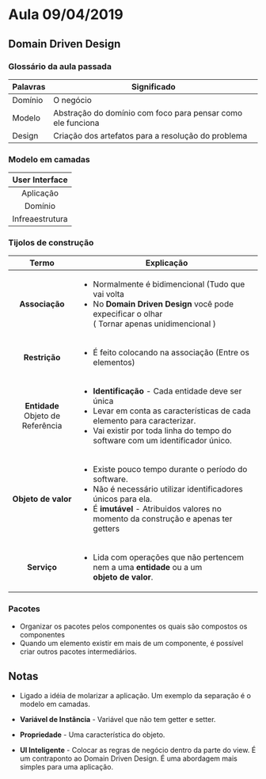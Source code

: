 # Aula 09/04/2019

## Domain Driven Design

### Glossário da aula passada
Palavras | Significado
---------|------------
Domínio | O negócio 
Modelo | Abstração do domínio com foco para pensar como ele funciona
Design | Criação dos artefatos para a resolução do problema

### Modelo em camadas

 User Interface|
:------------------------------------:|
Aplicação | 
Domínio | 
Infreaestrutura |

### Tijolos de construção 

Termo | Explicação
:------:|--------
**Associação** | <ul> <li> Normalmente é bidimencional (Tudo que vai volta</li><li> No **Domain Driven Design** você pode expecificar o olhar <br>( Tornar apenas unidimencional )</li></ul>
**Restrição** | <ul> <li> É feito colocando na associação (Entre os elementos)</li></ul>
**Entidade** <br> Objeto de Referência | <ul><li> **Identificação** - Cada entidade deve ser única</li><li>Levar em conta as características de cada elemento para caracterizar.</li><li>Vai existir por toda linha do tempo do software com um identificador único.</li></ul>
**Objeto de valor** | <ul><li> Existe pouco tempo durante o período do software. </li><li>Não é necessário utilizar identificadores únicos para ela.</li><li>É **imutável** - Atribuidos valores no momento da construção e apenas ter getters</li></ul>
**Serviço** |  <ul><li>Lida com operações que não pertencem nem a uma **entidade** ou a um<br> **objeto de valor**.</li></ul>


### Pacotes
* Organizar os pacotes pelos componentes os quais são compostos os componentes
* Quando um elemento existir em mais de um componente, é possível criar outros pacotes intermediários.



## Notas

* Ligado a idéia de molarizar a aplicação. Um exemplo da separação é o modelo em camadas.

* **Variável de Instância** - Variável que não tem getter e setter.
* **Propriedade** - Uma característica do objeto.
* **UI Inteligente** - Colocar as regras de negócio dentro da parte do view. É um contraponto ao Domain Driven Design. É uma abordagem mais simples para uma aplicação.